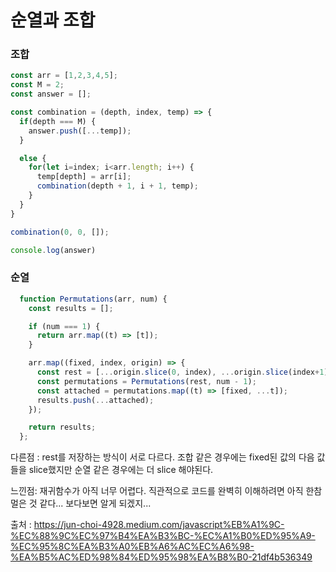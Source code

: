 # 순열과 조합


### 조합

```javascript
const arr = [1,2,3,4,5];
const M = 2;
const answer = [];

const combination = (depth, index, temp) => {
  if(depth === M) {
    answer.push([...temp]);
  }

  else {
    for(let i=index; i<arr.length; i++) {
      temp[depth] = arr[i];
      combination(depth + 1, i + 1, temp);
    }
  }
}

combination(0, 0, []);

console.log(answer)
```




### 순열

```javascript
  function Permutations(arr, num) {
    const results = [];

    if (num === 1) {
      return arr.map((t) => [t]);
    }

    arr.map((fixed, index, origin) => {
      const rest = [...origin.slice(0, index), ...origin.slice(index+1)]
      const permutations = Permutations(rest, num - 1);
      const attached = permutations.map((t) => [fixed, ...t]);
      results.push(...attached);
    });

    return results;
  };
```  



다른점 : rest를 저장하는 방식이 서로 다르다. 조합 같은 경우에는 fixed된 값의 다음 값들을 slice했지만 순열 같은 경우에는 더 slice 해야된다.


느낀점: 재귀함수가 아직 너무 어렵다. 직관적으로 코드를 완벽히 이해하려면 아직 한참 멀은 것 같다...
보다보면 알게 되겠지...


출처 : https://jun-choi-4928.medium.com/javascript%EB%A1%9C-%EC%88%9C%EC%97%B4%EA%B3%BC-%EC%A1%B0%ED%95%A9-%EC%95%8C%EA%B3%A0%EB%A6%AC%EC%A6%98-%EA%B5%AC%ED%98%84%ED%95%98%EA%B8%B0-21df4b536349
